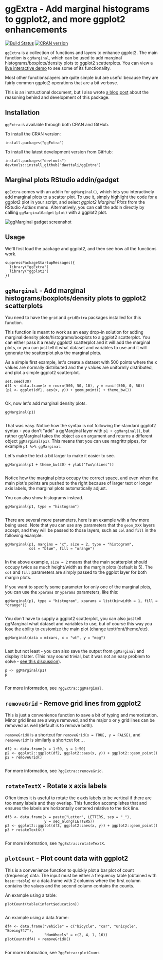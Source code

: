 ggExtra - Add marginal histograms to ggplot2, and more ggplot2 enhancements
===========================================================================

[![Build
Status](https://travis-ci.org/daattali/ggExtra.svg?branch=master)](https://travis-ci.org/daattali/ggExtra)
[![CRAN
version](http://www.r-pkg.org/badges/version/ggExtra)](https://cran.r-project.org/package=ggExtra)

`ggExtra` is a collection of functions and layers to enhance ggplot2.
The main function is `ggMarginal`, which can be used to add marginal
histograms/boxplots/density plots to ggplot2 scatterplots. You can view
a [live interactive
demo](http://daattali.com/shiny/ggExtra-ggMarginal-demo/) to see some of
its functionality.

Most other functions/layers are quite simple but are useful because they
are fairly common ggplot2 operations that are a bit verbose.

This is an instructional document, but I also wrote [a blog
post](http://deanattali.com/2015/03/29/ggExtra-r-package/) about the
reasoning behind and development of this package.

Installation
------------

`ggExtra` is available through both CRAN and GitHub.

To install the CRAN version:

    install.packages("ggExtra")

To install the latest development version from GitHub:

    install.packages("devtools")
    devtools::install_github("daattali/ggExtra")

Marginal plots RStudio addin/gadget
-----------------------------------

`ggExtra` comes with an addin for `ggMarginal()`, which lets you
interactively add marginal plots to a scatter plot. To use it, simply
highlight the code for a ggplot2 plot in your script, and select
*ggplot2 Marginal Plots* from the RStudio *Addins* menu. Alternatively,
you can call the addin directly by calling `ggMarginalGadget(plot)` with
a ggplot2 plot.

![ggMarginal gadget screenshot](inst/img/ggmarginal-gadget.png)

Usage
-----

We'll first load the package and ggplot2, and then see how all the
functions work.

    suppressPackageStartupMessages({
      library("ggExtra")
      library("ggplot2")
    })

`ggMarginal` - Add marginal histograms/boxplots/density plots to ggplot2 scatterplots
-------------------------------------------------------------------------------------

You need to have the `grid` and `gridExtra` packages installed for this
function.

This function is meant to work as an easy drop-in solution for adding
marginal density plots/histograms/boxplots to a ggplot2 scatterplot. You
can either pass it a ready ggplot2 scatterplot and it will add the
marginal plots, or you can just tell it what dataset and variables to
use and it will generate the scatterplot plus the marginal plots.

As a simple first example, let's create a dataset with 500 points where
the x values are normally distributed and the y values are uniformly
distributed, and plot a simple ggplot2 scatterplot.

    set.seed(30)
    df1 <- data.frame(x = rnorm(500, 50, 10), y = runif(500, 0, 50))
    (p1 <- ggplot(df1, aes(x, y)) + geom_point() + theme_bw())

<img src="vignettes/overview_files/figure-markdown_strict/init-plot-1.png" title="" alt="" style="display: block; margin: auto;" />

Ok, now let's add marginal density plots.

    ggMarginal(p1)

<img src="vignettes/overview_files/figure-markdown_strict/ggmarginal-basic-1.png" title="" alt="" style="display: block; margin: auto;" />

That was easy. Notice how the syntax is not following the standard
ggplot2 syntax - you don't "add" a ggMarginal layer with
`p1 + ggMarginal()`, but rather ggMarginal takes the object as an
argument and returns a different object `ggMarginal(p1)`. This means
that you can use magrittr pipes, for example `p1 %>% ggMarginal`.

Let's make the text a bit larger to make it easier to see.

    ggMarginal(p1 + theme_bw(30) + ylab("Two\nlines"))

<img src="vignettes/overview_files/figure-markdown_strict/ggmarginal-large-1.png" title="" alt="" style="display: block; margin: auto;" />

Notice how the marginal plots occupy the correct space, and even when
the main plot's points are pushed to the right because of larger text or
longer axis labels, the marginal plots automatically adjust.

You can also show histograms instead.

    ggMarginal(p1, type = "histogram")

<img src="vignettes/overview_files/figure-markdown_strict/ggmarginal-hist-1.png" title="" alt="" style="display: block; margin: auto;" />

There are several more parameters, here is an example with a few more
being used. Note that you can use any parameters that the `geom_XXX`
layers accept, and they will be passed to those layers, such as `col`
and `fill` in the following example.

    ggMarginal(p1, margins = "x", size = 2, type = "histogram",
               col = "blue", fill = "orange")

<img src="vignettes/overview_files/figure-markdown_strict/ggmarginal-params-1.png" title="" alt="" style="display: block; margin: auto;" />

In the above example, `size = 2` means that the main scatterplot should
occupy twice as much height/width as the margin plots (default is 5).
The `col` and `fill` parameters are simply passed to the ggplot layer
for both margin plots.

If you want to specify some parameter for only one of the marginal
plots, you can use the `xparams` or `yparams` parameters, like this:

    ggMarginal(p1, type = "histogram", xparams = list(binwidth = 1, fill = "orange"))

<img src="vignettes/overview_files/figure-markdown_strict/ggmarginal-extraparams-1.png" title="" alt="" style="display: block; margin: auto;" />

You don't have to supply a ggplot2 scatterplot, you can also just tell
ggMarginal what dataset and variables to use, but of course this way you
lose the ability to customize the main plot (change
text/font/theme/etc).

    ggMarginal(data = mtcars, x = "wt", y = "mpg")

<img src="vignettes/overview_files/figure-markdown_strict/ggmarginal-manual-1.png" title="" alt="" style="display: block; margin: auto;" />

Last but not least - you can also save the output from `ggMarginal` and
display it later. (This may sound trivial, but it was not an easy
problem to solve - [see this
discussion](http://stackoverflow.com/questions/29062766/store-output-from-gridextragrid-arrange-into-an-object)).

    p <- ggMarginal(p1)
    p

<img src="vignettes/overview_files/figure-markdown_strict/ggmarginal-save-1.png" title="" alt="" style="display: block; margin: auto;" />

For more information, see `?ggExtra::ggMarginal`.

`removeGrid` - Remove grid lines from ggplot2
---------------------------------------------

This is just a convenience function to save a bit of typing and
memorization. Minor grid lines are always removed, and the major x or y
grid lines can be removed as well (default is to remove both).

`removeGridX` is a shortcut for `removeGrid(x = TRUE, y = FALSE)`, and
`removeGridY` is similarly a shortcut for...
<leave as exercise for reader>.

    df2 <- data.frame(x = 1:50, y = 1:50)
    p2 <- ggplot2::ggplot(df2, ggplot2::aes(x, y)) + ggplot2::geom_point()
    p2 + removeGrid()

<img src="vignettes/overview_files/figure-markdown_strict/removeGrid-1.png" title="" alt="" style="display: block; margin: auto;" />

For more information, see `?ggExtra::removeGrid`.

`rotateTextX` - Rotate x axis labels
------------------------------------

Often times it is useful to rotate the x axis labels to be vertical if
there are too many labels and they overlap. This function accomplishes
that and ensures the labels are horizontally centered relative to the
tick line.

    df3 <- data.frame(x = paste("Letter", LETTERS, sep = "_"),
                      y = seq_along(LETTERS))
    p3 <- ggplot2::ggplot(df3, ggplot2::aes(x, y)) + ggplot2::geom_point()
    p3 + rotateTextX()

<img src="vignettes/overview_files/figure-markdown_strict/rotateTextX-1.png" title="" alt="" style="display: block; margin: auto;" />

For more information, see `?ggExtra::rotateTextX`.

`plotCount` - Plot count data with ggplot2
------------------------------------------

This is a convenience function to quickly plot a bar plot of count
(frequency) data. The input must be either a frequency table (obtained
with `base::table`) or a data.frame with 2 columns where the first
column contains the values and the second column contains the counts.

An example using a table:

    plotCount(table(infert$education))

<img src="vignettes/overview_files/figure-markdown_strict/plotCount-table-1.png" title="" alt="" style="display: block; margin: auto;" />

An example using a data.frame:

    df4 <- data.frame("vehicle" = c("bicycle", "car", "unicycle", "Boeing747"),
                      "NumWheels" = c(2, 4, 1, 16))
    plotCount(df4) + removeGridX()

<img src="vignettes/overview_files/figure-markdown_strict/plotCount-df-1.png" title="" alt="" style="display: block; margin: auto;" />

For more information, see `?ggExtra::plotCount`.
